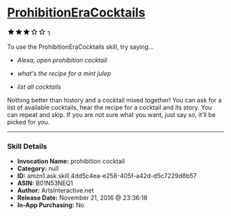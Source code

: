 # [ProhibitionEraCocktails](http://alexa.amazon.com/#skills/amzn1.ask.skill.4dd5c4ea-e258-405f-a42d-d5c7229d8b57)
![3 stars](../../images/ic_star_black_18dp_1x.png)![3 stars](../../images/ic_star_black_18dp_1x.png)![3 stars](../../images/ic_star_black_18dp_1x.png)![3 stars](../../images/ic_star_border_black_18dp_1x.png)![3 stars](../../images/ic_star_border_black_18dp_1x.png) 1

To use the ProhibitionEraCocktails skill, try saying...

* *Alexa, open  prohibition cocktail*

* *what's the recipe for a mint julep*

* *list all cocktails*

Nothing better than history and a cocktail mixed together! You can ask for a list of available cocktails, hear the recipe for a cocktail and its story. You can repeat  and skip. If you are not sure what you want, just say so, it'll be picked for you.

***

### Skill Details

* **Invocation Name:** prohibition cocktail
* **Category:** null
* **ID:** amzn1.ask.skill.4dd5c4ea-e258-405f-a42d-d5c7229d8b57
* **ASIN:** B01N53NEQ1
* **Author:** ArtsInteractive.net
* **Release Date:** November 21, 2016 @ 23:36:18
* **In-App Purchasing:** No
